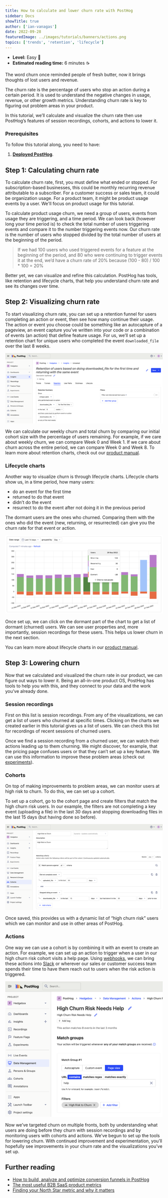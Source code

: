 ```yaml
---
title: How to calculate and lower churn rate with PostHog
sidebar: Docs
showTitle: true
author: ['ian-vanagas']
date: 2022-09-28
featuredImage: ../images/tutorials/banners/actions.png
topics: ['trends', 'retention', 'lifecycle']
---
```


- **Level:** Easy 🦔
- **Estimated reading time:** 6 minutes ☕️

The word churn once reminded people of fresh butter, now it brings thoughts of lost users and revenue.

The churn rate is the percentage of users who stop an action during a certain period. It is used to understand the negative changes in usage, revenue, or other growth metrics. Understanding churn rate is key to figuring out problem areas in your product. 

In this tutorial, we’ll calculate and visualize the churn rate then use PostHog’s features of session recordings, cohorts, and actions to lower it.

### Prerequisites

To follow this tutorial along, you need to have:

1. **[Deployed PostHog](https://posthog.com/docs/deployment)**.

## Step 1: Calculating churn rate

To calculate churn rate, first, you must define what ended or stopped. For subscription-based businesses, this could be monthly recurring revenue attributable to a subscriber. For a customer success or sales team, it could be organization usage. For a product team, it might be product usage events by a user. We'll focus on product usage for this tutorial.

To calculate product usage churn, we need a group of users, events from usage they are triggering, and a time period. We can look back (however long your time period is) to check the total number of users triggering events and compare it to the number triggering events now. Our churn rate is the number of users who stopped divided by the total number of users at the beginning of the period.

> If we had 100 users who used triggered events for a feature at the beginning of the period, and 80 who were continuing to trigger events it at the end, we’d have a churn rate of 20% because (100 - 80) / 100 * 100 = 20%

Better yet, we can visualize and refine this calculation. PostHog has tools, like retention and lifecycle charts, that help you understand churn rate and see its changes over time.

## Step 2: Visualizing churn rate

To start visualizing churn rate, you can set up a retention funnel for users completing an action or event, then see how many continue their usage. The action or event you choose could be something like an autocapture of a pageview, an event capture you’ve written into your code or a combination of events (an action) that define feature usage. For us, we’ll set up a retention chart for unique users who completed the event `downloaded_file` over the last 8 weeks. 

![Retention chart](../images/tutorials/churn-rate/retention-chart.png)

We can calculate our weekly churn and total churn by comparing our initial cohort size with the percentage of users remaining. For example, if we care about weekly churn, we can compare Week 0 and Week 1. If we care about churn across the entire period, we can compare Week 0 and Week 8. To learn more about retention charts, check out our [product manual](/manual/retention).

### Lifecycle charts

Another way to visualize churn is through lifecycle charts. Lifecycle charts show us, in a time period, how many users:

- do an event for the first time
- returned to do that event
- didn’t do the event
- resurrect to do the event after not doing it in the previous period

The dormant users are the ones who churned. Comparing them with the ones who did the event (new, returning, or resurrected) can give you the churn rate for that event or action.

![Lifecycle chart](../images/tutorials/churn-rate/lifecycle-chart.png)

Once set up, we can click on the dormant part of the chart to get a list of dormant (churned) users. We can see user properties and, more importantly, session recordings for these users. This helps us lower churn in the next section.

You can learn more about lifecycle charts in our [product manual](/manual/lifecycle). 

## Step 3: Lowering churn

Now that we calculated and visualized the churn rate in our product, we can figure out ways to lower it. Being an all-in-one product OS, PostHog has tools to help you with this, and they connect to your data and the work you’ve already done.

### Session recordings

First on this list is session recordings. From any of the visualizations, we can get a list of users who churned at specific times. Clicking on the charts we created earlier in this tutorial gives us a list of users. We can check this list for recordings of recent sessions of churned users.

Once we find a session recording from a churned user, we can watch their actions leading up to them churning. We might discover, for example, that the pricing page confuses users or that they can’t set up a key feature. We can use this information to improve these problem areas (check out [experiments](/manual/experimentation)).

### Cohorts

On top of making improvements to problem areas, we can monitor users at high risk to churn. To do this, we can set up a cohort.

To set up a cohort, go to the cohort page and create filters that match the high churn risk users. In our example, the filters are not completing a key event (uploading a file) in the last 30 days and stopping downloading files in the last 15 days (but having done so before).

![Churn risk cohort](../images/tutorials/churn-rate/churn-risk-cohort.png)

Once saved, this provides us with a dynamic list of “high churn risk” users which we can monitor and use in other areas of PostHog.

### Actions

One way we can use a cohort is by combining it with an event to create an action. For example, we can set up an action to trigger when a user in our high churn risk cohort visits a help page. Using [webhooks](/docs/integrate/webhooks/message-formatting), we can bring these actions into [Slack](/docs/integrate/webhooks/slack) or wherever our sales or customer success team spends their time to have them reach out to users when the risk action is triggered.

![Churn risk action](../images/tutorials/churn-rate/churn-risk-action.png)

Now we’ve targeted churn on multiple fronts, both by understanding what users are doing before they churn with session recordings and by monitoring users with cohorts and actions. We’ve begun to set up the tools for lowering churn. With continued improvement and experimentation, you’ll hopefully see improvements in your churn rate and the visualizations you’ve set up.

## Further reading

- [How to build, analyze and optimize conversion funnels in PostHog](/tutorials/funnels)
- [The most useful B2B SaaS product metrics](/blog/b2b-saas-product-metrics)
- [Finding your North Star metric and why it matters](/blog/north-star-metrics)

<NewsletterTutorial compact/>